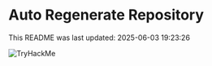 # Auto Regenerate Repository

This README was last updated: 2025-06-03 19:23:26

 ![TryHackMe](https://tryhackme.com/badge/533634)